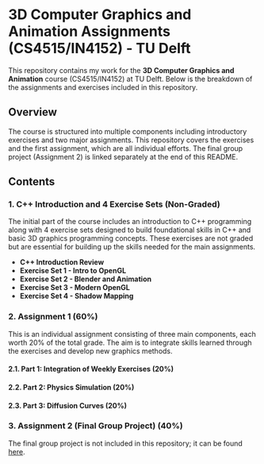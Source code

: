 # 3D Computer Graphics and Animation Assignments (CS4515/IN4152) - TU Delft

This repository contains my work for the **3D Computer Graphics and Animation** course (CS4515/IN4152) at TU Delft. Below is the breakdown of the assignments and exercises included in this repository.

## Overview

The course is structured into multiple components including introductory exercises and two major assignments. This repository covers the exercises and the first assignment, which are all individual efforts. The final group project (Assignment 2) is linked separately at the end of this README.

## Contents

### 1. C++ Introduction and 4 Exercise Sets (Non-Graded)

The initial part of the course includes an introduction to C++ programming along with 4 exercise sets designed to build foundational skills in C++ and basic 3D graphics programming concepts. These exercises are not graded but are essential for building up the skills needed for the main assignments.

- **C++ Introduction Review**
- **Exercise Set 1 - Intro to OpenGL**
- **Exercise Set 2 - Blender and Animation**
- **Exercise Set 3 - Modern OpenGL**
- **Exercise Set 4 - Shadow Mapping**

### 2. Assignment 1 (60%)

This is an individual assignment consisting of three main components, each worth 20% of the total grade. The aim is to integrate skills learned through the exercises and develop new graphics methods.

#### 2.1. Part 1: Integration of Weekly Exercises (20%)

#### 2.2. Part 2: Physics Simulation (20%)

#### 2.3. Part 3: Diffusion Curves (20%)

### 3. Assignment 2 (Final Group Project) (40%)

The final group project is not included in this repository; it can be found [here](https://github.com/github-bowen/TUD-3DCGA-FinalProject).
